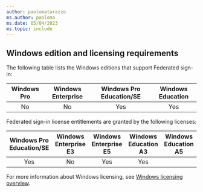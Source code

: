 ```yaml
---
author: paolomatarazzo
ms.author: paoloma
ms.date: 05/04/2023
ms.topic: include
---
```


## Windows edition and licensing requirements

The following table lists the Windows editions that support Federated sign-in:

|Windows Pro|Windows Enterprise|Windows Pro Education/SE|Windows Education|
|:---:|:---:|:---:|:---:|
|No|No|Yes|Yes|

Federated sign-in license entitlements are granted by the following licenses:

|Windows Pro Education/SE|Windows Enterprise E3|Windows Enterprise E5|Windows Education A3|Windows Education A5|
|:---:|:---:|:---:|:---:|:---:|
|Yes|No|Yes|Yes|

For more information about Windows licensing, see [Windows licensing overview](/windows/whats-new/windows-licensing).
